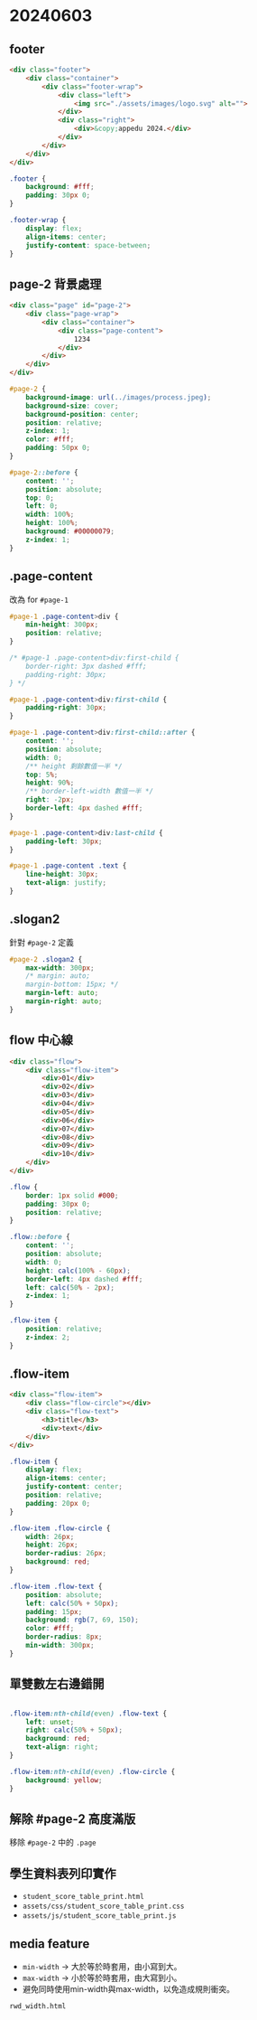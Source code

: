 # 20240603

## footer


```html
<div class="footer">
    <div class="container">
        <div class="footer-wrap">
            <div class="left">
                <img src="./assets/images/logo.svg" alt="">
            </div>
            <div class="right">
                <div>&copy;appedu 2024.</div>
            </div>
        </div>
    </div>
</div>
```

```css
.footer {
    background: #fff;
    padding: 30px 0;
}

.footer-wrap {
    display: flex;
    align-items: center;
    justify-content: space-between;
}
```

## page-2 背景處理

```html
<div class="page" id="page-2">
    <div class="page-wrap">
        <div class="container">
            <div class="page-content">
                1234
            </div>
        </div>
    </div>
</div>
```

```css
#page-2 {
    background-image: url(../images/process.jpeg);
    background-size: cover;
    background-position: center;
    position: relative;
    z-index: 1;
    color: #fff;
    padding: 50px 0;
}

#page-2::before {
    content: '';
    position: absolute;
    top: 0;
    left: 0;
    width: 100%;
    height: 100%;
    background: #00000079;
    z-index: 1;
}
```


## .page-content

改為 for `#page-1`

```css
#page-1 .page-content>div {
    min-height: 300px;
    position: relative;
}

/* #page-1 .page-content>div:first-child {
    border-right: 3px dashed #fff;
    padding-right: 30px;
} */

#page-1 .page-content>div:first-child {
    padding-right: 30px;
}

#page-1 .page-content>div:first-child::after {
    content: '';
    position: absolute;
    width: 0;
    /** height 剩餘數值一半 */
    top: 5%;
    height: 90%;
    /** border-left-width 數值一半 */
    right: -2px;
    border-left: 4px dashed #fff;
}

#page-1 .page-content>div:last-child {
    padding-left: 30px;
}

#page-1 .page-content .text {
    line-height: 30px;
    text-align: justify;
}
```

## .slogan2

針對 `#page-2` 定義

```css
#page-2 .slogan2 {
    max-width: 300px;
    /* margin: auto;
    margin-bottom: 15px; */
    margin-left: auto;
    margin-right: auto;
}
```

## flow 中心線

```html
<div class="flow">
    <div class="flow-item">
        <div>01</div>
        <div>02</div>
        <div>03</div>
        <div>04</div>
        <div>05</div>
        <div>06</div>
        <div>07</div>
        <div>08</div>
        <div>09</div>
        <div>10</div>
    </div>
</div>
```

```css
.flow {
    border: 1px solid #000;
    padding: 30px 0;
    position: relative;
}

.flow::before {
    content: '';
    position: absolute;
    width: 0;
    height: calc(100% - 60px);
    border-left: 4px dashed #fff;
    left: calc(50% - 2px);
    z-index: 1;
}

.flow-item {
    position: relative;
    z-index: 2;
}
```

## .flow-item

```html
<div class="flow-item">
    <div class="flow-circle"></div>
    <div class="flow-text">
        <h3>title</h3>
        <div>text</div>
    </div>
</div>
```

```css
.flow-item {
    display: flex;
    align-items: center;
    justify-content: center;
    position: relative;
    padding: 20px 0;
}

.flow-item .flow-circle {
    width: 26px;
    height: 26px;
    border-radius: 26px;
    background: red;
}

.flow-item .flow-text {
    position: absolute;
    left: calc(50% + 50px);
    padding: 15px;
    background: rgb(7, 69, 150);
    color: #fff;
    border-radius: 8px;
    min-width: 300px;
}
```

## 單雙數左右邊錯開

```css

.flow-item:nth-child(even) .flow-text {
    left: unset;
    right: calc(50% + 50px);
    background: red;
    text-align: right;
}

.flow-item:nth-child(even) .flow-circle {
    background: yellow;
}
```

## 解除 #page-2 高度滿版

移除 `#page-2` 中的 `.page`


## 學生資料表列印實作

- `student_score_table_print.html`
- `assets/css/student_score_table_print.css`
- `assets/js/student_score_table_print.js`

## media feature

- `min-width` -> 大於等於時套用，由小寫到大。
- `max-width` -> 小於等於時套用，由大寫到小。
- 避免同時使用min-width與max-width，以免造成規則衝突。

`rwd_width.html`